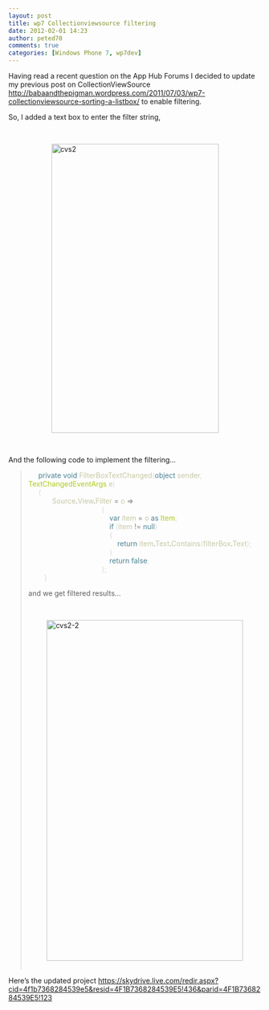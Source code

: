 ```yaml
---
layout: post
title: wp7 Collectionviewsource filtering
date: 2012-02-01 14:23
author: peted70
comments: true
categories: [Windows Phone 7, wp7dev]
---
```

<p>Having read a recent question on the App Hub Forums I decided to update my previous post on CollectionViewSource <a title="http://babaandthepigman.wordpress.com/2011/07/03/wp7-collectionviewsource-sorting-a-listbox/" href="http://babaandthepigman.wordpress.com/2011/07/03/wp7-collectionviewsource-sorting-a-listbox/">http://babaandthepigman.wordpress.com/2011/07/03/wp7-collectionviewsource-sorting-a-listbox/</a> to enable filtering.</p>  <p>So, I added a text box to enter the filter string,</p>  <p>&#160;</p>  <p><a href="http://peted.azurewebsites.net/wp-content/uploads/2012/02/cvs2.png"><img style="background-image:none;padding-left:0;padding-right:0;display:block;float:none;margin-left:auto;margin-right:auto;padding-top:0;border-width:0;" title="cvs2" border="0" alt="cvs2" src="http://peted.azurewebsites.net/wp-content/uploads/2012/02/cvs2_thumb.png" width="333" height="576" /></a></p>  <p>&#160;</p>  <p>And the following code to implement the filtering…</p>  <blockquote>   <p>&#160;&#160;&#160;&#160; <span style="color:#498091;">private void </span><span style="color:#c7c7a5;">FilterBoxTextChanged</span><span style="color:#d6ded4;">(</span><span style="color:#498091;">object </span><span style="color:#c7c7a5;">sender</span><span style="color:#d6ded4;">, </span><span style="color:#afc81c;">TextChangedEventArgs </span><span style="color:#c7c7a5;">e</span><span style="color:#d6ded4;">)       <br />&#160;&#160;&#160;&#160; {        <br />&#160;&#160;&#160;&#160;&#160;&#160;&#160;&#160;&#160;&#160;&#160; </span><span style="color:#c7c7a5;">Source</span><span style="color:gray;">.</span><span style="color:#c7c7a5;">View</span><span style="color:gray;">.</span><span style="color:#c7c7a5;">Filter </span><span style="color:gray;">= </span><span style="color:#c7c7a5;">o </span><span style="color:gray;">=&gt;       <br />&#160;&#160;&#160;&#160;&#160;&#160;&#160;&#160;&#160;&#160;&#160;&#160;&#160;&#160;&#160;&#160;&#160;&#160;&#160;&#160;&#160;&#160;&#160;&#160;&#160;&#160;&#160;&#160;&#160;&#160;&#160;&#160;&#160;&#160;&#160;&#160; </span><span style="color:#d6ded4;">{       <br />&#160;&#160;&#160;&#160;&#160;&#160;&#160;&#160;&#160;&#160;&#160;&#160;&#160;&#160;&#160;&#160;&#160;&#160;&#160;&#160;&#160;&#160;&#160;&#160;&#160;&#160;&#160;&#160;&#160;&#160;&#160;&#160;&#160;&#160;&#160;&#160;&#160;&#160;&#160;&#160; </span><span style="color:#498091;">var </span><span style="color:#c7c7a5;">item </span><span style="color:gray;">= </span><span style="color:#c7c7a5;">o </span><span style="color:#498091;">as </span><span style="color:#afc81c;">Item</span><span style="color:#d6ded4;">;       <br />&#160;&#160;&#160;&#160;&#160;&#160;&#160;&#160;&#160;&#160;&#160;&#160;&#160;&#160;&#160;&#160;&#160;&#160;&#160;&#160;&#160;&#160;&#160;&#160;&#160;&#160;&#160;&#160;&#160;&#160;&#160;&#160;&#160;&#160;&#160;&#160;&#160;&#160;&#160;&#160; </span><span style="color:#498091;">if </span><span style="color:#d6ded4;">(</span><span style="color:#c7c7a5;">item </span><span style="color:gray;">!= </span><span style="color:#498091;">null</span><span style="color:#d6ded4;">)       <br />&#160;&#160;&#160;&#160;&#160;&#160;&#160;&#160;&#160;&#160;&#160;&#160;&#160;&#160;&#160;&#160;&#160;&#160;&#160;&#160;&#160;&#160;&#160;&#160;&#160;&#160;&#160;&#160;&#160;&#160;&#160;&#160;&#160;&#160;&#160;&#160;&#160;&#160;&#160;&#160; {        <br />&#160;&#160;&#160;&#160;&#160;&#160;&#160;&#160;&#160;&#160;&#160;&#160;&#160;&#160;&#160;&#160;&#160;&#160;&#160;&#160;&#160;&#160;&#160;&#160;&#160;&#160;&#160;&#160;&#160;&#160;&#160;&#160;&#160;&#160;&#160;&#160;&#160;&#160;&#160;&#160;&#160;&#160;&#160;&#160; </span><span style="color:#498091;">return </span><span style="color:#c7c7a5;">item</span><span style="color:gray;">.</span><span style="color:#c7c7a5;">Text</span><span style="color:gray;">.</span><span style="color:#c7c7a5;">Contains</span><span style="color:#d6ded4;">(</span><span style="color:#c7c7a5;">filterBox</span><span style="color:gray;">.</span><span style="color:#c7c7a5;">Text</span><span style="color:#d6ded4;">);       <br />&#160;&#160;&#160;&#160;&#160;&#160;&#160;&#160;&#160;&#160;&#160;&#160;&#160;&#160;&#160;&#160;&#160;&#160;&#160;&#160;&#160;&#160;&#160;&#160;&#160;&#160;&#160;&#160;&#160;&#160;&#160;&#160;&#160;&#160;&#160;&#160;&#160;&#160;&#160;&#160; }        <br />&#160;&#160;&#160;&#160;&#160;&#160;&#160;&#160;&#160;&#160;&#160;&#160;&#160;&#160;&#160;&#160;&#160;&#160;&#160;&#160;&#160;&#160;&#160;&#160;&#160;&#160;&#160;&#160;&#160;&#160;&#160;&#160;&#160;&#160;&#160;&#160;&#160;&#160;&#160;&#160; </span><span style="color:#498091;">return false</span><span style="color:#d6ded4;">;       <br />&#160;&#160;&#160;&#160;&#160;&#160;&#160;&#160;&#160;&#160;&#160;&#160;&#160;&#160;&#160;&#160;&#160;&#160;&#160;&#160;&#160;&#160;&#160;&#160;&#160;&#160;&#160;&#160;&#160;&#160;&#160;&#160;&#160;&#160;&#160;&#160; };        <br />&#160;&#160;&#160;&#160;&#160;&#160;&#160; }</span><span style="color:#d6ded4;"></span></p>    <p>and we get filtered results…</p>    <p>&#160;</p>    <p><a href="http://peted.azurewebsites.net/wp-content/uploads/2012/02/cvs2-2.png"><img style="background-image:none;border-bottom:0;border-left:0;padding-left:0;padding-right:0;display:block;float:none;margin-left:auto;border-top:0;margin-right:auto;border-right:0;padding-top:0;" title="cvs2-2" border="0" alt="cvs2-2" src="http://peted.azurewebsites.net/wp-content/uploads/2012/02/cvs2-2_thumb.png" width="391" height="679" /></a>      <br /></p> </blockquote>  <p>Here’s the updated project <a title="https://skydrive.live.com/redir.aspx?cid=4f1b7368284539e5&amp;resid=4F1B7368284539E5!436&amp;parid=4F1B7368284539E5!123" href="https://skydrive.live.com/redir.aspx?cid=4f1b7368284539e5&amp;resid=4F1B7368284539E5!436&amp;parid=4F1B7368284539E5!123">https://skydrive.live.com/redir.aspx?cid=4f1b7368284539e5&amp;resid=4F1B7368284539E5!436&amp;parid=4F1B7368284539E5!123</a></p>
